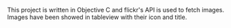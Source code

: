 This project is written in Objective C and flickr's API is used to fetch images. Images have been showed in tableview with their icon and title.
